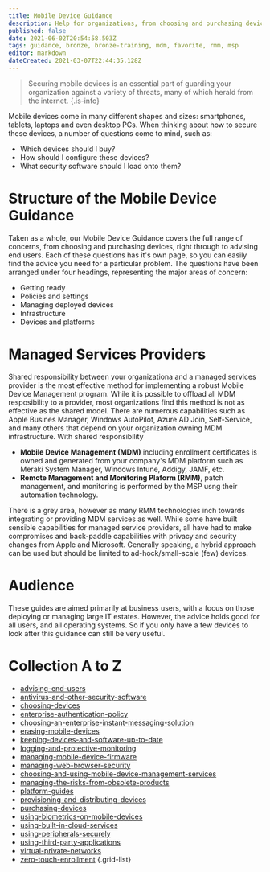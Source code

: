 ```yaml
---
title: Mobile Device Guidance
description: Help for organizations, from choosing and purchasing devices to the advice you give the end users.
published: false
date: 2021-06-02T20:54:58.503Z
tags: guidance, bronze, bronze-training, mdm, favorite, rmm, msp
editor: markdown
dateCreated: 2021-03-07T22:44:35.128Z
---
```


> Securing mobile devices is an essential part of guarding your organization against a variety of threats, many of which herald from the internet.
{.is-info}

Mobile devices come in many different shapes and sizes: smartphones, tablets, laptops and even desktop PCs. When thinking about how to secure these devices, a number of questions come to mind, such as:

- Which devices should I buy?
- How should I configure these devices?
- What security software should I load onto them?

# Structure of the Mobile Device Guidance
Taken as a whole, our Mobile Device Guidance covers the full range of concerns, from choosing and purchasing devices, right through to advising end users. Each of these questions has it's own page, so you can easily find the advice you need for a particular problem. The questions have been arranged under four headings, representing the major areas of concern:

- Getting ready
- Policies and settings
- Managing deployed devices
- Infrastructure
- Devices and platforms

# Managed Services Providers
Shared responsibility between your organizationa and a managed services provider is the most effective method for implementing a robust Mobile Device Management program. While it is possible to offload all MDM resposibility to a provider, most organizations find this method is not as effective as the shared model.  There are numerous capabilities such as Apple Busines Manager, Windows AutoPilot, Azure AD Join, Self-Service, and many others that depend on your organization owning MDM infrastructure.  With shared responsibility

- **Mobile Device Management (MDM)** including enrollment certificates is owned and generated from your company's MDM platform such as Meraki System Manager, Windows Intune, Addigy, JAMF, etc. 
- **Remote Management and Monitoring Plaform (RMM)**, patch management, and monitoring is performed by the MSP usng their automation technology.

There is a grey area, however as many RMM technologies inch towards integrating or providing MDM services as well. While some have built sensible capabilities for managed service providers, all have had to make compromises and back-paddle capabilities with privacy and security changes from Apple and Microsoft.  Generally speaking, a hybrid approach can be used but should be limited to ad-hock/small-scale (few) devices. 

# Audience
These guides are aimed primarily at business users, with a focus on those deploying or managing large IT estates. However, the advice holds good for all users, and all operating systems. So if you only have a few devices to look after this guidance can still be very useful.

# Collection A to Z


- [advising-end-users](/bronze-training/mobile-device-guidance/advising-end-users)
- [antivirus-and-other-security-software](/bronze-training/mobile-device-guidance/antivirus-and-other-security-software)
- [choosing-devices](/bronze-training/mobile-device-guidance/choosing-devices)
- [enterprise-authentication-policy](/bronze-training/mobile-device-guidance/enterprise-authentication-policy)
- [choosing-an-enterprise-instant-messaging-solution](/bronze-training/mobile-device-guidance/choosing-an-enterprise-instant-messaging-solution)
- [erasing-mobile-devices](/bronze-training/mobile-device-guidance/erasing-mobile-devices)
- [keeping-devices-and-software-up-to-date](/bronze-training/mobile-device-guidance/keeping-devices-and-software-up-to-date)
- [logging-and-protective-monitoring](/bronze-training/mobile-device-guidance/logging-and-protective-monitoring)
- [managing-mobile-device-firmware](/bronze-training/mobile-device-guidance/managing-mobile-device-firmware)
- [managing-web-browser-security](/bronze-training/mobile-device-guidance/managing-web-browser-security)
- [choosing-and-using-mobile-device-management-services](/bronze-training/mobile-device-guidance/choosing-and-using-mobile-device-management-services)
- [managing-the-risks-from-obsolete-products](/bronze-training/mobile-device-guidance/managing-the-risks-from-obsolete-products)
- [platform-guides](/bronze-training/mobile-device-guidance/platform-guides)
- [provisioning-and-distributing-devices](/bronze-training/mobile-device-guidance/provisioning-and-distributing-devices)
- [purchasing-devices](/bronze-training/mobile-device-guidance/purchasing-devices)
- [using-biometrics-on-mobile-devices](/bronze-training/mobile-device-guidance/using-biometrics-on-mobile-devices)
- [using-built-in-cloud-services](/bronze-training/mobile-device-guidance/using-built-in-cloud-services)
- [using-peripherals-securely](/bronze-training/mobile-device-guidance/using-peripherals-securely)
- [using-third-party-applications](/bronze-training/mobile-device-guidance/using-third-party-applications)
- [virtual-private-networks](/bronze-training/mobile-device-guidance/virtual-private-networks)
- [zero-touch-enrollment](/bronze-training/mobile-device-guidance/zero-touch-enrollment)
{.grid-list}
